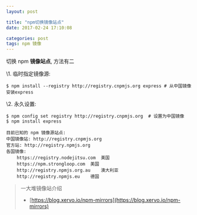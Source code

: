 ```yaml
---
layout: post

title: "npm切换镜像站点"
date: 2017-02-24 17:10:08

categories: post
tags: npm 镜像
---
```


切换 npm **镜像站点**, 方法有二

\1. 临时指定镜像源:

```shell
$ npm install --registry http://registry.cnpmjs.org express # 从中国镜像安装express
```

\2. 永久设置:

```shell
$ npm config set registry http://registry.cnpmjs.org  # 设置为中国镜像
$ npm install express
```

```
目前已知的 npm 镜像源站点:
中国镜像站: http://registry.cnpmjs.org
官方站: http://registry.npmjs.org
各国镜像:
    https://registry.nodejitsu.com  美国
    https://npm.strongloop.com	美国
    http://registry.npmjs.org.au	澳大利亚
    http://registry.npmjs.eu	德国
```

> 一大堆镜像站介绍
> - [https://blog.xervo.io/npm-mirrors](https://blog.xervo.io/npm-mirrors)
